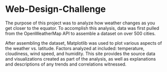 # Web-Design-Challenge
The purpose of this project was to analyze how weather changes as you get closer to the equator. To accomplish this analysis, data was first pulled from the OpenWeatherMap API to assemble a dataset on over 500 cities.

After assembling the dataset, Matplotlib was used to plot various aspects of the weather vs. latitude. Factors analyzed at included: temperature, cloudiness, wind speed, and humidity. This site provides the source data and visualizations created as part of the analysis, as well as explanations and descriptions of any trends and correlations witnessed.
